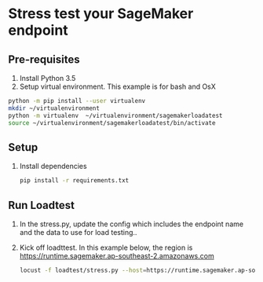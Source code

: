 # Stress test your SageMaker endpoint

## Pre-requisites

1. Install Python 3.5
2. Setup virtual environment. This example is for bash and OsX
```bash
python -m pip install --user virtualenv
mkdir ~/virtualenvironment
python -m virtualenv  ~/virtualenvironment/sagemakerloadatest
source ~/virtualenvironment/sagemakerloadatest/bin/activate
```

## Setup
1. Install dependencies
    ```bash
    pip install -r requirements.txt
    ```

## Run Loadtest
1. In the stress.py, update the config which includes the endpoint name and the data to use for load testing..

1. Kick off loadttest. In this example below, the region is https://runtime.sagemaker.ap-southeast-2.amazonaws.com
    
    ```bash
    locust -f loadtest/stress.py --host=https://runtime.sagemaker.ap-southeast-2.amazonaws.com
    
    ```

